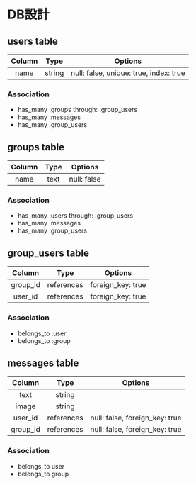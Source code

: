 # DB設計

## users table

| Column | Type   | Options                                  |
|:-----:|:------:|:----------------------------------------:|
| name  | string | null: false, unique: true, index: true   |

### Association
 * has_many :groups through: :group_users
 * has_many :messages
 * has_many :group_users



## groups table

| Column | Type | Options     |
|:-----:|:----:|:-----------:|
| name  | text | null: false |

### Association
 * has_many :users through: :group_users
 * has_many :messages
 * has_many :group_users


## group_users table

| Column    | Type    | Options |
|:--------:|:-------:|:-------:|
| group_id | references | foreign_key: true |
| user_id  | references | foreign_key: true |

### Association
 * belongs_to :user
 * belongs_to :group



## messages table

| Column    | Type    | Options                        |
|:--------:|:-------:|:------------------------------:|
| text     | string  |                                |
| image    | string    |                                |
| user_id  | references | null: false, foreign_key: true |
| group_id | references | null: false, foreign_key: true |

### Association
 * belongs_to user
 * belongs_to group

